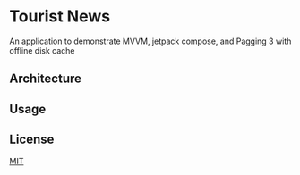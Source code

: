 # Tourist News

An application to demonstrate MVVM, jetpack compose, and Pagging 3 with offline disk cache

## Architecture


## Usage



## License

[MIT](https://choosealicense.com/licenses/mit/)